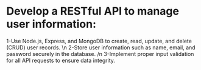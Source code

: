 # Develop a RESTful API to manage user information: 
1-Use Node.js, Express, and MongoDB to create, read, update, and delete (CRUD) user records. \n
2-Store user information such as name, email, and password securely in the database. /n
3-Implement proper input validation for all API requests to ensure data integrity.
